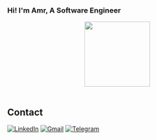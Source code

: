 ### Hi! I'm Amr, A Software Engineer


<section align="center">
  <a align="center" href="https://github.com/anuraghazra/github-readme-stats">
    <picture>
      <source
        media="(prefers-color-scheme: dark)"
        srcset="https://github-readme-stats.vercel.app/api?username=amr-kallas&show_icons=true&theme=github_dark_dimmed"
      />
      <source
        media="(prefers-color-scheme: light)"
        srcset="https://github-readme-stats.vercel.app/api?username=amr-kallas&show_icons=true&"
      />
      <img align="center" height=150 src="https://github-readme-stats.vercel.app/api?username=amr-kallas&show_icons=true&theme=github_dark_dimmed" />
    </picture>
  </a>
</section>

<br>

## Contact
[![LinkedIn](https://img.shields.io/badge/linkedin-%230077B5.svg?style=for-the-badge&logo=linkedin&logoColor=white)](https://www.linkedin.com/in/amr-kallas)
[![Gmail](https://img.shields.io/badge/Gmail-D14836?style=for-the-badge&logo=gmail&logoColor=white)](mailto:amrkallas1@gmail.com)
[![Telegram](https://img.shields.io/badge/Telegram-2CA5E0?style=for-the-badge&logo=telegram&logoColor=white)](https://t.me/Amr_Kallas)


